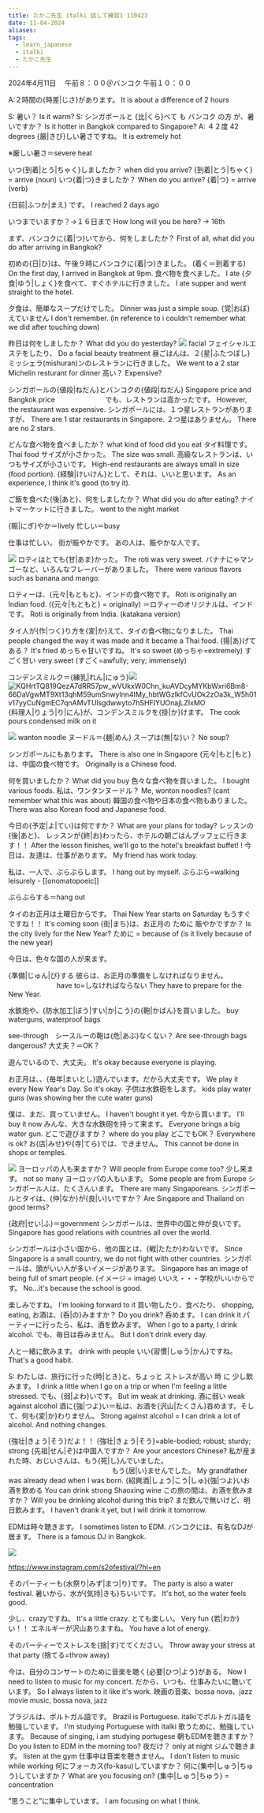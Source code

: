 ```yaml
---
title: たかこ先生 italki 話して練習1 110423
date: 11-04-2024
aliases: 
tags:
  - learn_japanese
  - italki
  - たかこ先生
---
```

2024年4月11日　
午前８：００＠バンコク
午前１０：００

A:２時間の{時差|じさ}があります。
It is about a difference of 2 hours

S: 暑い？
Is it warm?
S: シンガポールと {比|くら}べて も バンコク の方 が、暑いですか？
Is it hotter in Bangkok compared to Singapore?
A: ４２度
42 degrees
{厳|きび}しい暑さですね。
It is extremely hot

※厳しい暑さ＝severe heat

いつ{到着|とう|ちゃく}しましたか？
when did you arrive? {到着|とう|ちゃく} = arrive (noun)
いつ{着|つ}きましたか？
When do you arrive? {着|つ} = arrive (verb)

{日前|ふつか|まえ} です。
I reached 2 days ago

いつまでいますか？→１６日まで
How long will you be here? -> 16th

まず、バンコクに{着|つ}いてから、何をしましたか？
First of all, what did you do after arriving in Bangkok?

初めの{日|ひ}は、午後９時にバンコクに{着|つ}きました。
(着く＝到着する)
On the first day, I arrived in Bangkok at 9pm.
食べ物を食べました。
I ate
{夕食|ゆう|しょく}を食べて、すぐホテルに行きました。
I ate supper and went straight to the hotel.

夕食は、簡単なスープだけでした。
Dinner was just a simple soup.
{覚|おぼ}えていません
I don't remember. (in reference to i couldn't remember what we did after touching down)

昨日は何をしましたか？
What did you do yesterday?
![](https://lh7-us.googleusercontent.com/CERdDPWzOjNfoMgEsQHpAItroB_dUGD4PEdPPFFoOH9XfkmqxWdpkuxgVHA-CsFAj2tfu47JT6aM3XgCTQj1fAt5v1Qnu0ZkVyu0YmBvapZgPFf2FRwya2FPk5w5fnE1zjeUYenvMJlb9T3EEn_gaPUQOgmzcs0p)
facial 
フェイシャルエステをしたり、
Do a facial beauty treatment
昼ごはんは、２{星|ふたつぼし}ミッシェラ(mishuran)ンのレストランに行きました。
We went to a 2 star Michelin resturant for dinner 
高い？
Expensive?

シンガポールの{値段|ねだん}とバンコクの{値段|ねだん}
Singapore price and Bangkok price　　　　　　　
でも、レストランは高かったです。
However, the restaurant was expensive.
シンガポールには、１つ星レストランがありますが、
There are 1 star restaurants in Singapore.
２つ星はありません。
There are no 2 stars.

どんな食べ物を食べましたか？
what kind of food did you eat
タイ料理です。
Thai food
サイズが小さかった。
The size was small.
高級なレストランは、いつもサイズが小さいです。
High-end restaurants are always small in size (food portion).
{経験|けいけん}として、それは、いいと思います。
As an experience, I think it's good (to try it).

ご飯を食べた{後|あと}、何をしましたか？
What did you do after eating?
ナイトマーケットに行きました。
went to the night market

{賑|にぎ}やか＝lively
忙しい＝busy

仕事は忙しい。
街が賑やかです。
あの人は、賑やかな人です。

![](https://lh7-us.googleusercontent.com/NZCLe655ooyw9u9AwHDHKC9MS3RfQGV-rqPiV7MtzP9LQaF8veWgf-iOtUKha0J1YfVCaTdlHs_3pXneL-GyT3v9cgGFl7lB1S_qy6IyCAiKPBzNDw35JUTApWq-BIbS37c6KdRFi_k9qbF0RdeRt5M1yDpqtgA3)
ロティはとても{甘|あま}かった。
The roti was very sweet.
バナナにゃマンゴーなど、いろんなフレーバーがありました。
There were various flavors such as banana and mango.

ロティーは、{元々|もともと}、インドの食べ物です。
Roti is originally an Indian food. ({元々|もともと} = originally)
＝ロティーのオリジナルは、インドです。
Roti is originally from India. (katakana version)


タイ人が{作|つく}り方を{変|か}えて、タイの食べ物になりました。
Thai people changed the way it was made and it became a Thai food.
{揚|あ}げてある？
It's fried
めっちゃ甘いですね。
It's so sweet (めっちゃ=extremely)
すごく甘い
very sweet (すごく=awfully; very; immensely)

コンデンスミルク＝{練乳|れん|にゅう}![](https://lh7-us.googleusercontent.com/tSW8XSdM9XXq4I66yZ97Y_th3dRATTKzaIPZ2NVOuAh0_7jZTXGh_B8LMGQApD35UfqyAtuVNfmJFe28fCEJKtndsgW6Z-oEzqBjr3fb__yPCIi9EuPW1VB5TS1G3P1JEUlzuPAMO2D6s4f6RbEAkj7ublYFarVn)
![KQHrtTQ819QezA7dRR57pw_wVUkxW0Chn_kuAVDcyMYKbWxri6Bm8-66DaVgwMT9Xt13qhM59umSnwylnn4IMy_hbtWGzlkfCvUOk2zOa3k_W5h01v17yyCuNgmEC7qnAMvTUlsgdwwyto7hSHFIYUOnajLZIxMO](https://lh7-us.googleusercontent.com/KQHrtTQ819QezA7dRR57pw_wVUkxW0Chn_kuAVDcyMYKbWxri6Bm8-66DaVgwMT9Xt13qhM59umSnwylnn4IMy_hbtWGzlkfCvUOk2zOa3k_W5h01v17yyCuNgmEC7qnAMvTUlsgdwwyto7hSHFIYUOnajLZIxMO)
{料理人|りょう|り|にん}が、コンデンスミルクを{掛|か}けます。
The cook pours condensed milk on it



![](https://lh7-us.googleusercontent.com/WE5h2pMb7i3UEWJAkOK8DVtpkgI5ab1VgulYQAXKOFzRIFk5_lyMG42FGCcHBq0VvrMqypLmkxB_d3TUjE9x7l3QVqtAqIgqg8U1QUU52rPV3QPzZAUe8UsWWUqN6YsOgq8XJcDt1kXUJFDxoK_y1_9lYaRcY5fg)
 wanton noodle
ヌードル＝{麺|めん}
スープは{無|な}い？
No soup?

シンガポールにもあります。
There is also one in Singapore
{元々|もと|もと}は、中国の食べ物です。
Originally is a Chinese food.

何を買いましたか？
What did you buy
色々な食べ物を買いました。
I bought various foods.
私は、ワンタンヌードル？
Me, wonton noodles? (cant remember what this was about)
韓国の食べ物や日本の食べ物もありました。
There was also Korean food and Japanese food.

今日の{予定|よ|てい}は何ですか？
What are your plans for today?
レッスンの{後|あと}、
レッスンが{終|お}わったら、ホテルの朝ごはんブッフェに行きます！！
After the lesson finishes, we'll go to the hotel's breakfast buffet! !
今日は、友達は、仕事があります。
My friend has work today.

私は、一人で、ぶらぶらします。
I hang out by myself. ぶらぶら=walking leisurely - [[onomatopoeic]]

ぶらぶらする＝hang out

タイのお正月は土曜日からです。
Thai New Year starts on Saturday
もうすぐですね！！
It's coming soon
{街|まち}は、お正月の ために 賑やかですか？
Is the city lively for the New Year? ために = because of (is it lively because of the new year)

今日は、色々な国の人が来ます。

{準備|じゅん|び}する
彼らは、お正月の準備をしなければなりません。
　　　　　　　have to=しなければならない
They have to prepare for the New Year.

水鉄炮や、{防水加工|ぼう|すい|か|こう}の{鞄|かばん}を買いました。
buy waterguns, waterproof bags

see-through　シースルーの鞄は{危|あぶ}なくない？
Are see-through bags dangerous?
大丈夫？＝OK？

遊んでいるので、大丈夫。
It's okay because everyone is playing.

お正月は、、{毎年|まいとし}遊んでいます。だから大丈夫です。
We play it every New Year's Day. So it's okay.
子供は水鉄砲をします。
kids play water guns (was showing her the cute water guns)

僕は、まだ、買っていません。
I haven't bought it yet.
今から買います。
I'll buy it now
みんな、大きな水鉄砲を持って来ます。
Everyone brings a big water gun.
どこで遊びますか？
where do you play
どこでもOK？
Everywhere is ok?
お{店|みせ}や{寺|てら}では、できません。
This cannot be done in shops or temples.


![](https://lh7-us.googleusercontent.com/yK9fnd523xVN6Hb13DyXIAnVsxFs51-JAIk1kaHvKy_8Hu8OlwNFNojG6_4ylrqBVKJ4y98C3eXy5K_NRk8LlO7AoDfvaQ42DWmdGs1H27reymHfLfXO0J3pkGwUtFwEQyjZuk505RJzzcZrvcabHh3X7m0xubj1)
ヨーロッパの人も来ますか？
Will people from Europe come too?
少し来ます。
not so many
ヨーロッパの人もいます。
Some people are from Europe
シンガポール人は、たくさんいます。
There are many Singaporeans.
シンガポールとタイは、{仲|なか}が{良|い}いですか？
Are Singapore and Thailand on good terms?

{政府|せい|ふ}＝government
シンガポールは、世界中の国と仲が良いです。
Singapore has good relations with countries all over the world.

シンガポールは小さい国から、他の国とは、{戦|たたか}わないです。
Since Singapore is a small country, we do not fight with other countries.
シンガポールは、頭がいい人が多いイメージがあります。
Singapore has an image of being full of smart people. (イメージ = image)
いいえ・・・学校がいいからです。
No...it's because the school is good.

楽しみですね。
I'm looking forward to it
買い物したり、食べたり、
shopping, eating,
お酒は、{呑|の}みますか？
Do you drink?
呑めます。
I can drink it
パーティーに行ったら、私は、酒を飲みます。
When I go to a party, I drink alcohol.
でも、毎日は呑みません。
But I don't drink every day.

人と一緒に飲みます。
drink with people
いい{習慣|しゅう|かん}ですね。
That's a good habit.

S: わたしは、旅行に行った{時|とき}と、ちょっと ストレスが高い 時 に 少し飲みます。
I drink a little when I go on a trip or when I'm feeling a little stressed.
でも、{弱|よわ}いです。
But im weak at drinking.
酒に弱い
weak against alcohol
酒に{強|つよ}い＝私は、お酒を{沢山|たくさん}呑めます。そして、何も{変|か}わりません。
Strong against alcohol = I can drink a lot of alcohol. And nothing changes.

{強壮|きょう|そう}だよ！！
{強壮|きょう|そう}=able-bodied; robust; sturdy; strong​
{先祖|せん|ぞ}は中国人ですか？
Are your ancestors Chinese?
私が産まれた時、おじいさんは、もう{死|し}んでいました。
　　　　　　　　　　　　　　　もう{居|い}ませんでした。
My grandfather was already dead when I was born.
{紹興酒|しょう|こう|しゅ}{強|つよ}いお酒を飲める
You can drink strong Shaoxing wine
この旅の間は、お酒を飲みますか？
Will you be drinking alcohol during this trip?
まだ飲んで無いけど、明日飲みます。
I haven't drank it yet, but I will drink it tomorrow.

EDMは時々聴きます。
I sometimes listen to EDM.
バンコクには、有名なDJが居ます。
There is a famous DJ in Bangkok.

![](https://lh7-us.googleusercontent.com/HpO980r6YPK0nC-kTgHwlsvSKpjNmHG3aTO8HXjfF1ew9hjHytaSO61QGGYMEieg_nhfHF9bL1JBvKe9i3eghO-VVR7fb5My62JtZMBZZp_LHLHDybs2mTUCcLMSN5wxugLxxfFw8ZQe37xyszdPHmDF6C777iGe)

https://www.instagram.com/s2ofestival/?hl=en

そのパーティーも{水祭り|みず|まつ|り}です。
The party is also a water festival.
暑いから、水が{気持|きも}ちいいです。
It's hot, so the water feels good.

少し、crazyですね。
It's a little crazy.
とても楽しい。
Very fun
{若|わか}い！！
エネルギーが沢山ありますね。
You have a lot of energy.

そのパーティーでストレスを{捨|す}ててください。
Throw away your stress at that party (捨てる=throw away)

今は、自分のコンサートのために音楽を聴く{必要|ひつ|よう}がある。
Now I need to listen to music for my concert.
だから、いつも、仕事みたいに聴いています。
So I always listen to it like it's work.
映画の音楽、bossa nova、jazz
movie music, bossa nova, jazz

ブラジルは、ポルトガル語です。
Brazil is Portuguese.
italkiでポルトガル語を勉強しています。
I'm studying Portuguese with italki
歌うために、勉強しています。
Because of singing, i am studying portugese
朝もEDMを聴きますか？
Do you listen to EDM in the morning too?
夜だけ？
only at night
ジムで聴きます。
listen at the gym
仕事中は音楽を聴きません。
I don't listen to music while working
何にフォーカス(fo-kasu)していますか？
何に{集中|しゅう|ちゅう}していますか？
What are you focusing on? {集中|しゅう|ちゅう} = concentration


”思うこと”に集中しています。
I am focusing on what I think.